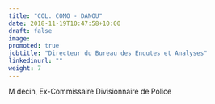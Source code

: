 ```yaml
---
title: "COL. COMO - DANOU"
date: 2018-11-19T10:47:58+10:00
draft: false
image: 
promoted: true
jobtitle: "Directeur du Bureau des Enqutes et Analyses"
linkedinurl: ""
weight: 7
---
```


M decin, Ex-Commissaire Divisionnaire de Police
